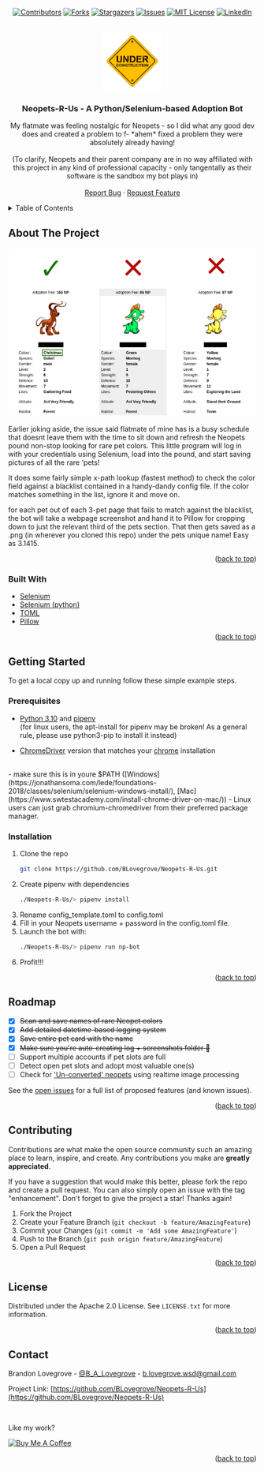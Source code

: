 <div id="top"></div>

<div style="text-align: center;">

[![Contributors][contributors-shield]][contributors-url]
[![Forks][forks-shield]][forks-url]
[![Stargazers][stars-shield]][stars-url]
[![Issues][issues-shield]][issues-url]
[![MIT License][license-shield]][license-url]
[![LinkedIn][linkedin-shield]][linkedin-url]

</div>

<!-- PROJECT LOGO -->
<br />
<div align="center">
  <a href="https://github.com/BLovegrove/Neopets-R-Us">
    <img src="docs/images/logo-wip.png" alt="Logo" width="120" height="120">
  </a>

<h3 align="center">Neopets-R-Us - A Python/Selenium-based Adoption Bot</h3>

  <p align="center">
    My flatmate was feeling nostalgic for Neopets - so I did what any good dev does and created a problem to f- *ahem* fixed a problem they were absolutely already having!
    <br />
    <br />
    (To clarify, Neopets and their parent company are in no way affiliated with this project in any kind of professional capacity - 
    only tangentally as their software is the sandbox my bot plays in)
    <br/>
    <br/>
    <a href="https://github.com/BLovegrove/Neopets-R-Us/issues">Report Bug</a>
    ·
    <a href="https://github.com/BLovegrove/Neopets-R-Us/issues">Request Feature</a>
  </p>
</div>



<!-- TABLE OF CONTENTS -->
<details>
  <summary>Table of Contents</summary>
  <ol>
    <li>
      <a href="#about-the-project">About The Project</a>
      <ul>
        <li><a href="#built-with">Built With</a></li>
      </ul>
    </li>
    <li>
      <a href="#getting-started">Getting Started</a>
      <ul>
        <li><a href="#prerequisites">Prerequisites</a></li>
        <li><a href="#installation">Installation</a></li>
      </ul>
    </li>
    <li><a href="#roadmap">Roadmap</a></li>
    <li><a href="#contributing">Contributing</a></li>
    <li><a href="#license">License</a></li>
    <li><a href="#contact">Contact</a></li>
  </ol>
</details>



<!-- ABOUT THE PROJECT -->
## About The Project

<img src="docs/images/example.png" style="border-radius: 10px;"><br />

Earlier joking aside, the issue said flatmate of mine has is a busy schedule that doesnt leave them with the time to sit down and refresh the Neopets pound non-stop looking for rare pet colors. This little program will log in with your credentials using Selenium, load into the pound, and start saving pictures of all the rare 'pets!

It does some fairly simple x-path lookup (fastest method) to check the color field against a blacklist contained in a handy-dandy config file. If the color matches something in the list, ignore it and move on. 

for each pet out of each 3-pet page that fails to match against the blacklist, the bot will take a webpage screenshot and hand it to Pillow for cropping down to just the relevant third of the pets section. That then gets saved as a .png (in wherever you cloned this repo) under the pets unique name! Easy as 3.1415.

<p align="right">(<a href="#top">back to top</a>)</p>



### Built With

* [Selenium](https://www.selenium.dev/)
* [Selenium (python)](https://pypi.org/project/selenium/)
* [TOML](https://pypi.org/project/toml/)
* [Pillow](https://pypi.org/project/Pillow/)


<p align="right">(<a href="#top">back to top</a>)</p>



<!-- GETTING STARTED -->
## Getting Started

To get a local copy up and running follow these simple example steps.

### Prerequisites

* [Python 3.10](https://www.python.org/downloads/release/python-3100/) and [pipenv](https://pipenv.pypa.io/en/latest/)<br/>
  (for linux users, the apt-install for pipenv may be broken! As a general rule, please use python3-pip to install it instead)

* [ChromeDriver](https://chromedriver.chromium.org/downloads) version that matches your [chrome](https://www.google.com/chrome/) installation
<br/>
  - make sure this is in youre $PATH ([Windows](https://jonathansoma.com/lede/foundations-2018/classes/selenium/selenium-windows-install/), [Mac](https://www.swtestacademy.com/install-chrome-driver-on-mac/)) - Linux users can just grab chromium-chromedriver from their preferred package manager.


### Installation

1. Clone the repo
   ```sh
   git clone https://github.com/BLovegrove/Neopets-R-Us.git
   ```
2. Create pipenv with dependencies
   ```sh
   ./Neopets-R-Us/> pipenv install
   ```
3. Rename config_template.toml to config.toml
4. Fill in your Neopets username + password in the config.toml file.
5. Launch the bot with:
   ```sh
   ./Neopets-R-Us/> pipenv run np-bot
   ```
6. Profit!!!

<p align="right">(<a href="#top">back to top</a>)</p>



<!-- ROADMAP -->
## Roadmap

- [x] ~~Scan and save names of rare Neopet colors~~
- [x] ~~Add detailed datetime-based logging system~~
- [x] ~~Save entire pet card with the name~~ 
- [x] ~~Make sure you're auto-creating log + screenshots folder 🤦~~
- [ ] Support multiple accounts if pet slots are full
- [ ] Detect open pet slots and adopt most valuable one(s)
- [ ] Check for ['Un-converted' neopets](https://neopets.fandom.com/wiki/Unconverted) using realtime image processing

See the [open issues](https://github.com/BLovegrove/Neopets-R-Us/issues) for a full list of proposed features (and known issues).

<p align="right">(<a href="#top">back to top</a>)</p>



<!-- CONTRIBUTING -->
## Contributing

Contributions are what make the open source community such an amazing place to learn, inspire, and create. Any contributions you make are **greatly appreciated**.

If you have a suggestion that would make this better, please fork the repo and create a pull request. You can also simply open an issue with the tag "enhancement".
Don't forget to give the project a star! Thanks again!

1. Fork the Project
2. Create your Feature Branch (`git checkout -b feature/AmazingFeature`)
3. Commit your Changes (`git commit -m 'Add some AmazingFeature'`)
4. Push to the Branch (`git push origin feature/AmazingFeature`)
5. Open a Pull Request

<p align="right">(<a href="#top">back to top</a>)</p>



<!-- LICENSE -->
## License

Distributed under the Apache 2.0 License. See `LICENSE.txt` for more information.

<p align="right">(<a href="#top">back to top</a>)</p>



<!-- CONTACT -->
## Contact
Brandon Lovegrove - [@B_A_Lovegrove](https://twitter.com/B_A_Lovegrove) - b.lovegrove.wsd@gmail.com

Project Link: [https://github.com/BLovegrove/Neopets-R-Us](https://github.com/BLovegrove/Neopets-R-Us)

<br />

Like my work?

<a href="https://www.buymeacoffee.com/blovegrove" target="_blank"><img src="https://cdn.buymeacoffee.com/buttons/v2/default-yellow.png" alt="Buy Me A Coffee" height="60px" width="217px" ></a>

<p align="right">(<a href="#top">back to top</a>)</p>



<!-- ACKNOWLEDGMENTS -->
<!-- ## Acknowledgments

* []()
* []()
* []()

<p align="right">(<a href="#top">back to top</a>)</p> -->



<!-- MARKDOWN LINKS & IMAGES -->
<!-- https://www.markdownguide.org/basic-syntax/#reference-style-links -->
[contributors-shield]: https://img.shields.io/github/contributors/BLovegrove/Neopets-R-Us.svg?style=for-the-badge
[contributors-url]: https://github.com/BLovegrove/Neopets-R-Us/graphs/contributors
[forks-shield]: https://img.shields.io/github/forks/BLovegrove/Neopets-R-Us.svg?style=for-the-badge
[forks-url]: https://github.com/BLovegrove/Neopets-R-Us/network/members
[stars-shield]: https://img.shields.io/github/stars/BLovegrove/Neopets-R-Us.svg?style=for-the-badge
[stars-url]: https://github.com/BLovegrove/Neopets-R-Us/stargazers
[issues-shield]: https://img.shields.io/github/issues/BLovegrove/Neopets-R-Us.svg?style=for-the-badge
[issues-url]: https://github.com/BLovegrove/Neopets-R-Us/issues
[license-shield]: https://img.shields.io/github/license/BLovegrove/Neopets-R-Us.svg?style=for-the-badge
[license-url]: https://github.com/BLovegrove/Neopets-R-Us/blob/master/LICENSE.txt
[linkedin-shield]: https://img.shields.io/badge/-LinkedIn-black.svg?style=for-the-badge&logo=linkedin&colorB=555
[linkedin-url]: https://linkedin.com/in/brandon-lovegrove-5ab4181a0
